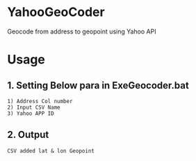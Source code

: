 # YahooGeoCoder
Geocode from  address to geopoint using Yahoo API


# Usage

## 1. Setting Below para in ExeGeocoder.bat
	1) Address Col number 
	2) Input CSV Name
	3) Yahoo APP ID



## 2. Output
	CSV added lat & lon Geopoint
	
